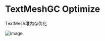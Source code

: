 # TextMeshGC Optimize
TextMesh堆内存优化

![image](https://github.com/FallingXun/TextMeshGCOptimize/blob/main/Images/1.png)
